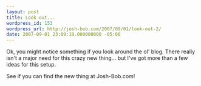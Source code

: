 ```yaml
---
layout: post
title: Look out...
wordpress_id: 153
wordpress_url: http://josh-bob.com/2007/09/01/look-out-2/
date: 2007-09-01 23:09:19.000000000 -05:00
---
```

Ok, you might notice something if you look around the ol' blog. There really isn't a major need for this crazy new thing... but I've got more than a few ideas for this setup.

See if you can find the new thing at Josh-Bob.com!
